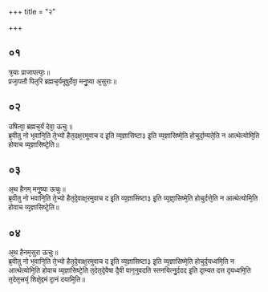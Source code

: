 +++
title = "२"

+++
## ०१
त्र᳘याः प्राजापत्याः᳘॥  
प्रजा᳘पतौ पित᳘रि ब्रह्मच᳘र्यमूषुर्देवा᳘ मनु᳘ष्या अ᳘सुराः॥  
## ०२
उषित्वा᳘ ब्रह्मच᳘र्यं देवा᳘ ऊचुः॥  
ब्र᳘वीतु नो भ᳘वानि᳘ति ते᳘भ्यो हैत᳘दक्ष᳘रमुवाच द इ᳘ति व्य᳘ज्ञासिष्टा३ इ᳘ति व्य᳘ज्ञासिष्मे᳘ति होचुर्दा᳘म्यते᳘ति न आत्थेत्योमि᳘ति होवाच व्य᳘ज्ञासिष्टे᳘ति॥  
## ०३
अ᳘थ हैनम् मनु᳘ष्या ऊचुः॥  
ब्र᳘वीतु नो भवानि᳘ति ते᳘भ्यो हैत᳘दे᳘वाक्ष᳘रमुवाच द इ᳘ति व्य᳘ज्ञासिष्टा३ इ᳘ति व्य᳘ज्ञा᳘सिष्मे᳘ति होचुर्दत्ते᳘ति न आत्थेत्योमि᳘ति होवाच व्य᳘ज्ञासिष्टे᳘ति॥  
## ०४
अ᳘थ हैनम᳘सुरा ऊचुः॥  
ब्र᳘वीतु नो भ᳘वानि᳘ति ते᳘भ्यो हैत᳘दे᳘वाक्ष᳘रमुवाच द इ᳘ति व्य᳘ज्ञासिष्टा३ इ᳘ति व्य᳘ज्ञासिष्मे᳘ति होचुर्द᳘यध्वमि᳘ति न आत्थेत्योमि᳘ति होवाच व्य᳘ज्ञासिष्टे᳘ति त᳘देत᳘दे᳘वैषा दै᳘वी वाग᳘नुवदति स्तनयित्नु᳘र्ददद इ᳘ति दा᳘म्यत दत्त द᳘यध्वमि᳘ति त᳘देत᳘त्त्रयं᳘ शिक्षे᳘द्दमं दा᳘नं दयामि᳘ति॥  